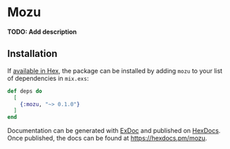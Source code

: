 # Mozu

**TODO: Add description**

## Installation

If [available in Hex](https://hex.pm/docs/publish), the package can be installed
by adding `mozu` to your list of dependencies in `mix.exs`:

```elixir
def deps do
  [
    {:mozu, "~> 0.1.0"}
  ]
end
```

Documentation can be generated with [ExDoc](https://github.com/elixir-lang/ex_doc)
and published on [HexDocs](https://hexdocs.pm). Once published, the docs can
be found at <https://hexdocs.pm/mozu>.


